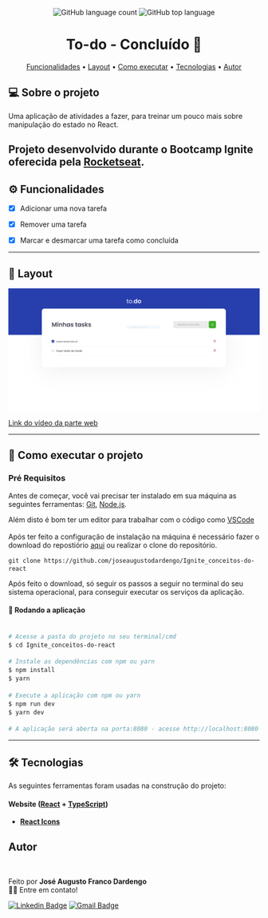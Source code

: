 
<p align="center">
  <img alt="GitHub language count" src="https://img.shields.io/github/languages/count/joseaugustodardengo/Ignite_conceitos-do-react">

  <img alt="GitHub top language" src="https://img.shields.io/github/languages/top/joseaugustodardengo/Ignite_conceitos-do-react">  
 
</p>

<h1 align="center"> 
	 To-do - Concluído 🚀
</h1>

<p align="center">
 <a href="#funcionalidades">Funcionalidades</a> •
 <a href="#layout">Layout</a> • 
 <a href="#como-executar-o-projeto">Como executar</a> • 
 <a href="#tecnologias">Tecnologias</a> • 
 <a href="#autor">Autor</a>  
</p>


## 💻 Sobre o projeto

Uma aplicação de atividades a fazer, para treinar um pouco mais sobre manipulação do estado no React.


Projeto desenvolvido durante o Bootcamp Ignite oferecida pela [Rocketseat](https://rocketseat.com.br/).
---

<h2 id="funcionalidades">⚙️ Funcionalidades</h2>

- [x] Adicionar uma nova tarefa 

- [x] Remover uma tarefa

- [x] Marcar e desmarcar uma tarefa como concluída  

---

<h2 id="layout"> 🎨 Layout </h2>

<p align="center" style="display: flex; align-items: flex-start; justify-content: center;">
  <img alt="Todo" src="./assets/to-do.PNG" /> 
</p>
<a href="https://www.loom.com/share/d4778e77ec5c4d6180a2cf60c860e393" target="_blank">Link do vídeo da parte web </a>

---

<h2 id="como-executar-o-projeto"> 🚀 Como executar o projeto </h2>

### Pré Requisitos
Antes de começar, você vai precisar ter instalado em sua máquina as seguintes ferramentas:
[Git](https://git-scm.com), [Node.js](https://nodejs.org/en/). 

Além disto é bom ter um editor para trabalhar com o código como [VSCode](https://code.visualstudio.com/) <br/> <br/>
Após ter feito a configuração de instalação na máquina é necessário fazer o download do repostiório [aqui](https://github.com/joseaugustodardengo/Ignite_conceitos-do-react/archive/master.zip)
ou realizar o clone do repositório.
```
git clone https://github.com/joseaugustodardengo/Ignite_conceitos-do-react
```
Após feito o download, só seguir os passos a seguir no terminal do seu sistema operacional, para conseguir executar os serviços da aplicação.

#### 🧭 Rodando a aplicação

```bash

# Acesse a pasta do projeto no seu terminal/cmd
$ cd Ignite_conceitos-do-react

# Instale as dependências com npm ou yarn
$ npm install
$ yarn

# Execute a aplicação com npm ou yarn
$ npm run dev
$ yarn dev

# A aplicação será aberta na porta:8080 - acesse http://localhost:8080
```
---

<h2 id="tecnologias"> 🛠 Tecnologias </h2>

As seguintes ferramentas foram usadas na construção do projeto:

#### **Website**  ([React](https://reactjs.org/)  +  [TypeScript](https://www.typescriptlang.org/))

-   **[React Icons](https://react-icons.github.io/react-icons/)**

<h2 id="autor"> Autor </h2>
<img style="border-radius: 50%;" src="https://avatars1.githubusercontent.com/u/60450451?s=460&u=b5f6c306e7760f9d0b89839c5e0b6b105db684a0&v=4" width="100px;" alt=""/>

Feito por **José Augusto Franco Dardengo** <br/>
👋🏽 Entre em contato!

[![Linkedin Badge](https://img.shields.io/badge/-José-blue?style=flat-square&logo=Linkedin&logoColor=white&link=https://www.linkedin.com/in/jose-augusto-franco-dardengo/)](https://www.linkedin.com/in/jose-augusto-franco-dardengo/) 
[![Gmail Badge](https://img.shields.io/badge/-jfrancodardengo@gmail.com-c14438?style=flat-square&logo=Gmail&logoColor=white&link=mailto:jfrancodardengo@gmail.com)](mailto:jfrancodardengo@gmail.com)
